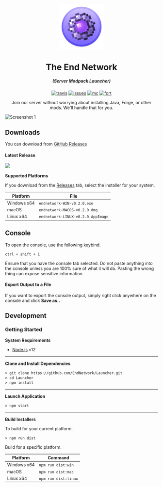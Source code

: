 <p align="center"><img src="./app/assets/images/landing.png" width="150px" height="150px" alt="aventium softworks"></p>

<h1 align="center">The End Network</h1>

<em><h5 align="center">(Server Modpack Launcher)</h5></em>

[<p align="center"><img src="https://travis-ci.com/the-End-Network/the-End-Network-Launcher.svg?branch=master" alt="travis">](https://travis-ci.com/github/the-End-Network/the-End-Network-Launcher) [<img src="https://img.shields.io/github/issues/the-End-Network/the-End-Network-Launcher" alt="issues">](https://github.com/the-End-Network/the-End-Network-Launcher/issues) [<img src="https://img.shields.io/badge/Minecraft-Yes-green" alt="mc">](https://play.theend.link) [<img src="https://img.shields.io/badge/Fortnite-no-red" alt="fort">](https://media3.giphy.com/media/35PYD9q6X5pcVhNZZd/200.gif)
  
 
  
<p align="center">Join our server without worrying about installing Java, Forge, or other mods. We'll handle that for you.</p>

![Screenshot 1](https://i.imgur.com/FKgJACU.png)

## Downloads

You can download from [GitHub Releases](https://github.com/EndNetwork/Launcher)

#### Latest Release

[![](https://img.shields.io/github/v/release/EndNetwork/Launcher.svg)](https://github.com/EndNetwork/Launcher)

**Supported Platforms**

If you download from the [Releases](https://github.com/EndNetwork/Launcher) tab, select the installer for your system.

| Platform | File |
| -------- | ---- |
| Windows x64 | `endnetwork-WIN-v0.2.0.exe` |
| macOS | `endnetwork-MACOS-v0.2.0.dmg` |
| Linux x64 | `endnetwork-LINUX-v0.2.0.AppImage` |

## Console

To open the console, use the following keybind.

```console
ctrl + shift + i
```

Ensure that you have the console tab selected. Do not paste anything into the console unless you are 100% sure of what it will do. Pasting the wrong thing can expose sensitive information.

#### Export Output to a File

If you want to export the console output, simply right click anywhere on the console and click **Save as..**

## Development

### Getting Started

**System Requirements**

* [Node.js][nodejs] v12

---

**Clone and Install Dependencies**

```console
> git clone https://github.com/EndNetwork/Launcher.git
> cd Launcher
> npm install
```

---

**Launch Application**

```console
> npm start
```

---

**Build Installers**

To build for your current platform.

```console
> npm run dist
```

Build for a specific platform.

| Platform    | Command              |
| ----------- | -------------------- |
| Windows x64 | `npm run dist:win`   |
| macOS       | `npm run dist:mac`   |
| Linux x64   | `npm run dist:linux` |


[nodejs]: https://nodejs.org/en/ 'Node.js'
[vscode]: https://code.visualstudio.com/ 'Visual Studio Code'
[mainprocess]: https://electronjs.org/docs/tutorial/application-architecture#main-and-renderer-processes 'Main Process'
[rendererprocess]: https://electronjs.org/docs/tutorial/application-architecture#main-and-renderer-processes 'Renderer Process'
[chromedebugger]: https://marketplace.visualstudio.com/items?itemName=msjsdiag.debugger-for-chrome 'Debugger for Chrome'
[discord]: http://discord.theend.link 'Discord'
[wiki]: https://github.com/EndNetwork/Launcher/wiki 'wiki'
